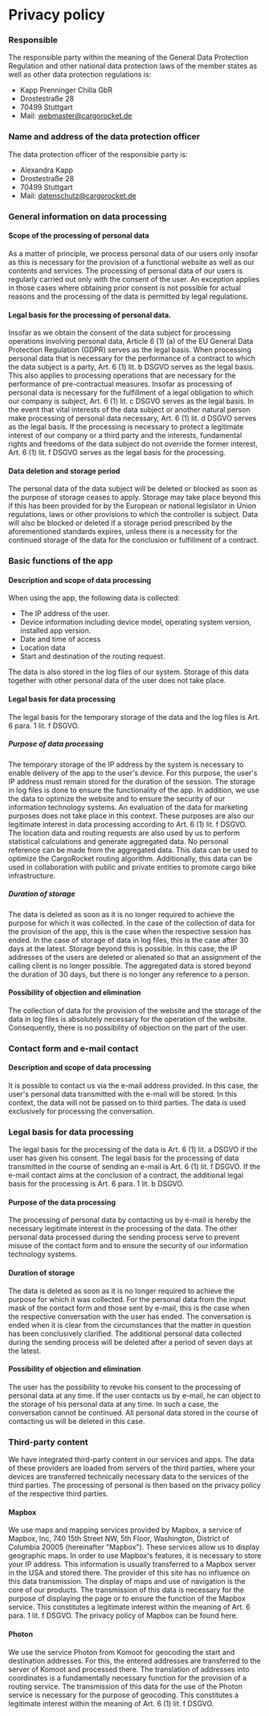# Privacy policy
### Responsible
The responsible party within the meaning of the General Data Protection Regulation and other national data protection laws of the member states as well as other data protection regulations is:

* Kapp Prenninger Chilla GbR
* Drostestraße 28
* 70499 Stuttgart
* Mail: webmaster@cargorocket.de

### Name and address of the data protection officer
The data protection officer of the responsible party is:
* Alexandra Kapp
* Drostestraße 28
* 70499 Stuttgart
* Mail: datenschutz@cargorocket.de

### General information on data processing

#### Scope of the processing of personal data

As a matter of principle, we process personal data of our users only insofar as this is necessary for the provision of a functional website as well as our contents and services. The processing of personal data of our users is regularly carried out only with the consent of the user. An exception applies in those cases where obtaining prior consent is not possible for actual reasons and the processing of the data is permitted by legal regulations.

#### Legal basis for the processing of personal data.

Insofar as we obtain the consent of the data subject for processing operations involving personal data, Article 6 (1) (a) of the EU General Data Protection Regulation (GDPR) serves as the legal basis. When processing personal data that is necessary for the performance of a contract to which the data subject is a party, Art. 6 (1) lit. b DSGVO serves as the legal basis. This also applies to processing operations that are necessary for the performance of pre-contractual measures. Insofar as processing of personal data is necessary for the fulfillment of a legal obligation to which our company is subject, Art. 6 (1) lit. c DSGVO serves as the legal basis. In the event that vital interests of the data subject or another natural person make processing of personal data necessary, Art. 6 (1) lit. d DSGVO serves as the legal basis. If the processing is necessary to protect a legitimate interest of our company or a third party and the interests, fundamental rights and freedoms of the data subject do not override the former interest, Art. 6 (1) lit. f DSGVO serves as the legal basis for the processing.

#### Data deletion and storage period

The personal data of the data subject will be deleted or blocked as soon as the purpose of storage ceases to apply. Storage may take place beyond this if this has been provided for by the European or national legislator in Union regulations, laws or other provisions to which the controller is subject. Data will also be blocked or deleted if a storage period prescribed by the aforementioned standards expires, unless there is a necessity for the continued storage of the data for the conclusion or fulfillment of a contract.

### Basic functions of the app

#### Description and scope of data processing

When using the app, the following data is collected: 
* The IP address of the user.
* Device information including device model, operating system version, installed app version.
* Date and time of access
* Location data
* Start and destination of the routing request.

The data is also stored in the log files of our system. Storage of this data together with other personal data of the user does not take place.

#### Legal basis for data processing

The legal basis for the temporary storage of the data and the log files is Art. 6 para. 1 lit. f DSGVO.

##### Purpose of data processing

The temporary storage of the IP address by the system is necessary to enable delivery of the app to the user's device. For this purpose, the user's IP address must remain stored for the duration of the session.
The storage in log files is done to ensure the functionality of the app. In addition, we use the data to optimize the website and to ensure the security of our information technology systems. An evaluation of the data for marketing purposes does not take place in this context.
These purposes are also our legitimate interest in data processing according to Art. 6 (1) lit. f DSGVO.
The location data and routing requests are also used by us to perform statistical calculations and generate aggregated data. No personal reference can be made from the aggregated data. This data can be used to optimize the CargoRocket routing algorithm. Additionally, this data can be used in collaboration with public and private entities to promote cargo bike infrastructure.

##### Duration of storage
The data is deleted as soon as it is no longer required to achieve the purpose for which it was collected. In the case of the collection of data for the provision of the app, this is the case when the respective session has ended.
In the case of storage of data in log files, this is the case after 30 days at the latest. Storage beyond this is possible. In this case, the IP addresses of the users are deleted or alienated so that an assignment of the calling client is no longer possible.
The aggregated data is stored beyond the duration of 30 days, but there is no longer any reference to a person.

#### Possibility of objection and elimination

The collection of data for the provision of the website and the storage of the data in log files is absolutely necessary for the operation of the website. Consequently, there is no possibility of objection on the part of the user.

### Contact form and e-mail contact

#### Description and scope of data processing

It is possible to contact us via the e-mail address provided. In this case, the user's personal data transmitted with the e-mail will be stored.
In this context, the data will not be passed on to third parties. The data is used exclusively for processing the conversation.

### Legal basis for data processing

The legal basis for the processing of the data is Art. 6 (1) lit. a DSGVO if the user has given his consent.
The legal basis for the processing of data transmitted in the course of sending an e-mail is Art. 6 (1) lit. f DSGVO. If the e-mail contact aims at the conclusion of a contract, the additional legal basis for the processing is Art. 6 para. 1 lit. b DSGVO.

#### Purpose of the data processing

The processing of personal data by contacting us by e-mail is hereby the necessary legitimate interest in the processing of the data. The other personal data processed during the sending process serve to prevent misuse of the contact form and to ensure the security of our information technology systems.

#### Duration of storage

The data is deleted as soon as it is no longer required to achieve the purpose for which it was collected. For the personal data from the input mask of the contact form and those sent by e-mail, this is the case when the respective conversation with the user has ended. The conversation is ended when it is clear from the circumstances that the matter in question has been conclusively clarified.
The additional personal data collected during the sending process will be deleted after a period of seven days at the latest.

#### Possibility of objection and elimination

The user has the possibility to revoke his consent to the processing of personal data at any time. If the user contacts us by e-mail, he can object to the storage of his personal data at any time. In such a case, the conversation cannot be continued.
All personal data stored in the course of contacting us will be deleted in this case.

### Third-party content

We have integrated third-party content in our services and apps. The data of these providers are loaded from servers of the third parties, where your devices are transferred technically necessary data to the services of the third parties. The processing of personal is then based on the privacy policy of the respective third parties.

#### Mapbox
We use maps and mapping services provided by Mapbox, a service of Mapbox, Inc, 740 15th Street NW, 5th Floor, Washington, District of Columbia 20005 (hereinafter "Mapbox"). These services allow us to display geographic maps. In order to use Mapbox's features, it is necessary to store your IP address. This information is usually transferred to a Mapbox server in the USA and stored there. The provider of this site has no influence on this data transmission.
The display of maps and use of navigation is the core of our products. The transmission of this data is necessary for the purpose of displaying the page or to ensure the function of the Mapbox service. This constitutes a legitimate interest within the meaning of Art. 6 para. 1 lit. f DSGVO.
The privacy policy of Mapbox can be found here.

#### Photon
We use the service Photon from Komoot for geocoding the start and destination addresses. For this, the entered addresses are transferred to the server of Komoot and processed there.
The translation of addresses into coordinates is a fundamentally necessary function for the provision of a routing service. The transmission of this data for the use of the Photon service is necessary for the purpose of geocoding. This constitutes a legitimate interest within the meaning of Art. 6 (1) lit. f DSGVO.